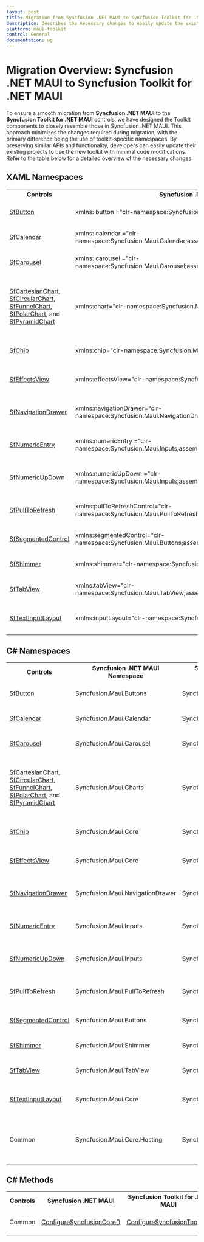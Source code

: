 ```yaml
---
layout: post
title: Migration from Syncfusion .NET MAUI to Syncfusion Toolkit for .NET MAUI
description: Describes the necessary changes to easily update the existing Syncfusion .NET MAUI control to use the new toolkit with minimal code modifications.
platform: maui-toolkit
control: General
documentation: ug
---
```


# Migration Overview: Syncfusion .NET MAUI to Syncfusion Toolkit for .NET MAUI

To ensure a smooth migration from **Syncfusion .NET MAUI** to the **Syncfusion Toolkit for .NET MAUI** controls, we have designed the Toolkit components to closely resemble those in Syncfusion .NET MAUI. This approach minimizes the changes required during migration, with the primary difference being the use of toolkit-specific namespaces.
By preserving similar APIs and functionality, developers can easily update their existing projects to use the new toolkit with minimal code modifications. Refer to the table below for a detailed overview of the necessary changes:

## XAML Namespaces

<table>
<tr>
<th>Controls</th>
<th>Syncfusion .NET MAUI Namespace</th>
<th>Syncfusion Toolkit for .NET MAUI Namespace</th>
<th>Description</th>
</tr>
<tr>
  <td><a href="https://help.syncfusion.com/cr/maui-toolkit/Syncfusion.Maui.Toolkit.Buttons.SfButton.html">SfButton</a></td>
  <td>xmlns: button ="clr-namespace:Syncfusion.Maui.Buttons;assembly=Syncfusion.Maui.Buttons"</td>
  <td>xmlns:button ="clr-namespace:Syncfusion.Maui.Toolkit.Buttons;assembly=Syncfusion.Maui.Toolkit"</td>
  <td>Defines the XAML namespace for <a href="https://help.syncfusion.com/cr/maui-toolkit/Syncfusion.Maui.Toolkit.Buttons.SfButton.html">SfButton</a> control.</td>
</tr>
<tr>
<td><a href="https://help.syncfusion.com/cr/maui-toolkit/Syncfusion.Maui.Toolkit.Calendar.SfCalendar.html">SfCalendar</a></td>
<td>xmlns: calendar ="clr-namespace:Syncfusion.Maui.Calendar;assembly=Syncfusion.Maui.Calendar"</td>
<td>xmlns:calendar="clr-namespace:Syncfusion.Maui.Toolkit.Calendar;assembly=Syncfusion.Maui.Toolkit.Calendar"</td>
<td>Defines the XAML namespace for <a href="https://help.syncfusion.com/cr/maui-toolkit/Syncfusion.Maui.Toolkit.Calendar.SfCalendar.html">SfCalendar</a> control.</td>
</tr>
<tr>
<td><a href="https://help.syncfusion.com/cr/maui-toolkit/Syncfusion.Maui.Toolkit.Carousel.SfCarousel.html">SfCarousel</a></td>
<td>xmlns: carousel ="clr-namespace:Syncfusion.Maui.Carousel;assembly=Syncfusion.Maui.Carousel"</td>
<td>xmlns:carousel="clr-namespace:Syncfusion.Maui.Toolkit.Carousel;assembly=Syncfusion.Maui.Toolkit"</td>
<td>Defines the XAML namespace for <a href="https://help.syncfusion.com/cr/maui-toolkit/Syncfusion.Maui.Toolkit.Carousel.SfCarousel.html">SfCarousel</a> control.</td>
</tr>
<tr>
<td><a href="https://help.syncfusion.com/cr/maui-toolkit/Syncfusion.Maui.Toolkit.Charts.SfCartesianChart.html">SfCartesianChart</a>, <a href="https://help.syncfusion.com/cr/maui-toolkit/Syncfusion.Maui.Toolkit.Charts.SfCircularChart.html">SfCircularChart</a>, <a href="https://help.syncfusion.com/cr/maui-toolkit/Syncfusion.Maui.Toolkit.Charts.SfFunnelChart.html">SfFunnelChart</a>, <a href="https://help.syncfusion.com/cr/maui-toolkit/Syncfusion.Maui.Toolkit.Charts.SfPolarChart.html">SfPolarChart</a>, and <a href="https://help.syncfusion.com/cr/maui-toolkit/Syncfusion.Maui.Toolkit.Charts.SfPyramidChart.html">SfPyramidChart</a></td>
<td>xmlns:chart="clr-namespace:Syncfusion.Maui.Charts;assembly=Syncfusion.Maui.Charts"</td>
<td>xmlns:chart="clr-namespace:Syncfusion.Maui.Toolkit.Charts;assembly=Syncfusion.Maui.Toolkit"</td>
<td>Defines the XAML namespace for <a href="https://help.syncfusion.com/cr/maui-toolkit/Syncfusion.Maui.Toolkit.Charts.SfCartesianChart.html">SfCartesianChart</a>, <a href="https://help.syncfusion.com/cr/maui-toolkit/Syncfusion.Maui.Toolkit.Charts.SfCircularChart.html">SfCircularChart</a>, <a href="https://help.syncfusion.com/cr/maui-toolkit/Syncfusion.Maui.Toolkit.Charts.SfFunnelChart.html">SfFunnelChart</a>, <a href="https://help.syncfusion.com/cr/maui-toolkit/Syncfusion.Maui.Toolkit.Charts.SfPolarChart.html">SfPolarChart</a>, and <a href="https://help.syncfusion.com/cr/maui-toolkit/Syncfusion.Maui.Toolkit.Charts.SfPyramidChart.html">SfPyramidChart</a> controls.</td>
</tr>
<tr>
<td><a href="https://help.syncfusion.com/cr/maui-toolkit/Syncfusion.Maui.Toolkit.Chips.SfChip.html">SfChip</a></td>
<td>xmlns:chip="clr-namespace:Syncfusion.Maui.Core;assembly=Syncfusion.Maui.Core"</td>
<td>xmlns:chip="clr-namespace:Syncfusion.Maui.Toolkit.Chips;assembly=Syncfusion.Maui.Toolkit"</td>
<td>Defines the XAML namespace for <a href="https://help.syncfusion.com/cr/maui-toolkit/Syncfusion.Maui.Toolkit.Chips.SfChip.html">SfChip</a> control.</td>
</tr>
<tr>
<td><a href="https://help.syncfusion.com/cr/maui-toolkit/Syncfusion.Maui.Toolkit.EffectsView.SfEffectsView.html">SfEffectsView</a></td>
<td>xmlns:effectsView="clr-namespace:Syncfusion.Maui.Core;assembly=Syncfusion.Maui.Core"</td>
<td>xmlns:effectsView="clr-namespace:Syncfusion.Maui.Toolkit.EffectsView;assembly=Syncfusion.Maui.Toolkit"</td>
<td>Defines the XAML namespace for <a href="https://help.syncfusion.com/cr/maui-toolkit/Syncfusion.Maui.Toolkit.EffectsView.SfEffectsView.html">SfEffectsView</a> control.</td>
</tr>
<tr>
  <td><a href="https://help.syncfusion.com/cr/maui-toolkit/Syncfusion.Maui.Toolkit.NavigationDrawer.SfNavigationDrawer.html">SfNavigationDrawer</a></td>
  <td>xmlns:navigationDrawer="clr-namespace:Syncfusion.Maui.NavigationDrawer;assembly=Syncfusion.Maui.NavigationDrawer"</td>
  <td>xmlns:navigationDrawer="clr-namespace:Syncfusion.Maui.Toolkit.NavigationDrawer;assembly=Syncfusion.Maui.Toolkit"</td>
  <td>Defines the XAML namespace for <a href="https://help.syncfusion.com/cr/maui-toolkit/Syncfusion.Maui.Toolkit.NavigationDrawer.SfNavigationDrawer.html">SfNavigationDrawer</a> control.</td>
</tr>
<tr>
  <td><a href="https://help.syncfusion.com/cr/maui-toolkit/Syncfusion.Maui.Toolkit.NumericEntry.SfNumericEntry.html">SfNumericEntry</a></td>
  <td>xmlns:numericEntry ="clr-namespace:Syncfusion.Maui.Inputs;assembly=Syncfusion.Maui.Inputs"</td>
  <td>xmlns:numericEntry="clr-namespace:Syncfusion.Maui.Toolkit.NumericEntry;assembly=Syncfusion.Maui.Toolkit"</td>
  <td>Defines the XAML namespace for <a href="https://help.syncfusion.com/cr/maui-toolkit/Syncfusion.Maui.Toolkit.NumericEntry.SfNumericEntry.html">SfNumericEntry</a> control.</td>
</tr>
<tr>
  <td><a href="https://help.syncfusion.com/cr/maui-toolkit/Syncfusion.Maui.Toolkit.NumericUpDown.SfNumericUpDown.html">SfNumericUpDown</a></td>
  <td>xmlns:numericUpDown ="clr-namespace:Syncfusion.Maui.Inputs;assembly=Syncfusion.Maui.Inputs"</td>
  <td>xmlns:numericUpDown="clr-namespace:Syncfusion.Maui.Toolkit.NumericUpDown;assembly=Syncfusion.Maui.Toolkit"</td>
  <td>Defines the XAML namespace for <a href="https://help.syncfusion.com/cr/maui-toolkit/Syncfusion.Maui.Toolkit.NumericUpDown.SfNumericUpDown.html">SfNumericUpDown</a> control.</td>
</tr>
<tr>
  <td><a href="https://help.syncfusion.com/cr/maui-toolkit/Syncfusion.Maui.Toolkit.PullToRefresh.SfPullToRefresh.html">SfPullToRefresh</a></td>
  <td>xmlns:pullToRefreshControl="clr-namespace:Syncfusion.Maui.PullToRefresh;assembly=Syncfusion.Maui.PullToRefresh"</td>
  <td>xmlns:pullToRefreshControl="clr-namespace:Syncfusion.Maui.Toolkit.PullToRefresh;assembly=Syncfusion.Maui.Toolkit"</td>
  <td>Defines the XAML namespace for <a href="https://help.syncfusion.com/cr/maui-toolkit/Syncfusion.Maui.Toolkit.PullToRefresh.SfPullToRefresh.html">SfPullToRefresh</a> control.</td>
</tr>
<tr>
  <td><a href="https://help.syncfusion.com/cr/maui-toolkit/Syncfusion.Maui.Toolkit.SegmentedControl.SfSegmentedControl.html">SfSegmentedControl</a></td>
  <td>xmlns:segmentedControl="clr-namespace:Syncfusion.Maui.Buttons;assembly=Syncfusion.Maui.Buttons"</td>
  <td>xmlns:segmentedControl="clr-namespace:Syncfusion.Maui.Toolkit.SegmentedControl;assembly=Syncfusion.Maui.Toolkit"</td>
  <td>Defines the XAML namespace for <a href="https://help.syncfusion.com/cr/maui-toolkit/Syncfusion.Maui.Toolkit.SegmentedControl.SfSegmentedControl.html">SfSegmentedControl</a>.</td>
</tr>
<tr>
  <td><a href="https://help.syncfusion.com/cr/maui-toolkit/Syncfusion.Maui.Toolkit.Shimmer.SfShimmer.html">SfShimmer</a></td>
  <td>xmlns:shimmer="clr-namespace:Syncfusion.Maui.Shimmer;assembly=Syncfusion.Maui.Core"</td>
  <td>xmlns:shimmer="clr-namespace:Syncfusion.Maui.Toolkit.Shimmer;assembly=Syncfusion.Maui.Toolkit"</td>
  <td>Defines the XAML namespace for <a href="https://help.syncfusion.com/cr/maui-toolkit/Syncfusion.Maui.Toolkit.Shimmer.SfShimmer.html">SfShimmer</a> control.</td>
</tr>
<tr>
  <td><a href="https://help.syncfusion.com/cr/maui-toolkit/Syncfusion.Maui.Toolkit.TabView.SfTabView.html">SfTabView</a></td>
  <td>xmlns:tabView="clr-namespace:Syncfusion.Maui.TabView;assembly=Syncfusion.Maui.TabView"</td>
  <td>xmlns:tabView="clr-namespace:Syncfusion.Maui.Toolkit.TabView;assembly=Syncfusion.Maui.Toolkit"</td>
  <td>Defines the XAML namespace for <a href="https://help.syncfusion.com/cr/maui-toolkit/Syncfusion.Maui.Toolkit.TabView.SfTabView.html">SfTabView</a> control.</td>
</tr>
<tr>
  <td><a href="https://help.syncfusion.com/cr/maui-toolkit/Syncfusion.Maui.Toolkit.TextInputLayout.SfTextInputLayout.html">SfTextInputLayout</a></td>
  <td>xmlns:inputLayout="clr-namespace:Syncfusion.Maui.Core;assembly=Syncfusion.Maui.Core"</td>
  <td>xmlns:inputLayout="clr-namespace:Syncfusion.Maui.Toolkit.TextInputLayout;assembly=Syncfusion.Maui.Toolkit"</td>
  <td>Defines the XAML namespace for <a href="https://help.syncfusion.com/cr/maui-toolkit/Syncfusion.Maui.Toolkit.TextInputLayout.SfTextInputLayout.html">SfTextInputLayout</a> control.</td>
</tr>
</table>

## C# Namespaces

<table>
<tr>
<th>Controls</th>
<th>Syncfusion .NET MAUI Namespace</th>
<th>Syncfusion Toolkit for .NET MAUI Namespace</th>
<th>Description</th>
</tr>
<tr>
  <td><a href="https://help.syncfusion.com/cr/maui-toolkit/Syncfusion.Maui.Toolkit.Buttons.SfButton.html">SfButton</a></td>
  <td>Syncfusion.Maui.Buttons</td>
  <td>Syncfusion.Maui.Toolkit.Buttons</td>
  <td>Defines the namespace for <a href="https://help.syncfusion.com/cr/maui-toolkit/Syncfusion.Maui.Toolkit.Buttons.SfButton.html">SfButton</a> control.</td>
</tr>
<tr>
<td><a href="https://help.syncfusion.com/cr/maui-toolkit/Syncfusion.Maui.Toolkit.Calendar.SfCalendar.html">SfCalendar</a></td>
<td>Syncfusion.Maui.Calendar</td>
<td>Syncfusion.Maui.Toolkit.Calendar</td>
<td>Defines the namespace for <a href="https://help.syncfusion.com/cr/maui-toolkit/Syncfusion.Maui.Toolkit.Calendar.SfCalendar.html">SfCalendar</a> control.</td>
</tr>
<tr>
<td><a href="https://help.syncfusion.com/cr/maui-toolkit/Syncfusion.Maui.Toolkit.Carousel.SfCarousel.html">SfCarousel</a></td>
<td>Syncfusion.Maui.Carousel</td>
<td>Syncfusion.Maui.Toolkit.Carousel</td>
<td>Defines the namespace for <a href="https://help.syncfusion.com/cr/maui-toolkit/Syncfusion.Maui.Toolkit.Carousel.SfCarousel.html">SfCarousel</a> control.</td>
</tr>
<tr>
<td><a href="https://help.syncfusion.com/cr/maui-toolkit/Syncfusion.Maui.Toolkit.Charts.SfCartesianChart.html">SfCartesianChart</a>, <a href="https://help.syncfusion.com/cr/maui-toolkit/Syncfusion.Maui.Toolkit.Charts.SfCircularChart.html">SfCircularChart</a>, <a href="https://help.syncfusion.com/cr/maui-toolkit/Syncfusion.Maui.Toolkit.Charts.SfFunnelChart.html">SfFunnelChart</a>, <a href="https://help.syncfusion.com/cr/maui-toolkit/Syncfusion.Maui.Toolkit.Charts.SfPolarChart.html">SfPolarChart</a>, and <a href="https://help.syncfusion.com/cr/maui-toolkit/Syncfusion.Maui.Toolkit.Charts.SfPyramidChart.html">SfPyramidChart</a></td>
<td>Syncfusion.Maui.Charts</td>
<td>Syncfusion.Maui.Toolkit.Charts</td>
<td>Defines the namespace for <a href="https://help.syncfusion.com/cr/maui-toolkit/Syncfusion.Maui.Toolkit.Charts.SfCartesianChart.html">SfCartesianChart</a>, <a href="https://help.syncfusion.com/cr/maui-toolkit/Syncfusion.Maui.Toolkit.Charts.SfCircularChart.html">SfCircularChart</a>, <a href="https://help.syncfusion.com/cr/maui-toolkit/Syncfusion.Maui.Toolkit.Charts.SfFunnelChart.html">SfFunnelChart</a>, <a href="https://help.syncfusion.com/cr/maui-toolkit/Syncfusion.Maui.Toolkit.Charts.SfPolarChart.html">SfPolarChart</a>, and <a href="https://help.syncfusion.com/cr/maui-toolkit/Syncfusion.Maui.Toolkit.Charts.SfPyramidChart.html">SfPyramidChart</a> controls.</td>
</tr>
<tr>
<td><a href="https://help.syncfusion.com/cr/maui-toolkit/Syncfusion.Maui.Toolkit.Chips.SfChip.html">SfChip</a></td>
<td>Syncfusion.Maui.Core</td>
<td>Syncfusion.Maui.Toolkit.Chip</td>
<td>Defines the namespace for <a href="https://help.syncfusion.com/cr/maui-toolkit/Syncfusion.Maui.Toolkit.Chips.SfChip.html">SfChip</a> control.</td>
</tr>
<tr>
<td><a href="https://help.syncfusion.com/cr/maui-toolkit/Syncfusion.Maui.Toolkit.EffectsView.SfEffectsView.html">SfEffectsView</a></td>
<td>Syncfusion.Maui.Core</td>
<td>Syncfusion.Maui.Toolkit.EffectsView</td>
<td>Defines the namespace for <a href="https://help.syncfusion.com/cr/maui-toolkit/Syncfusion.Maui.Toolkit.EffectsView.SfEffectsView.html">SfEffectsView</a> control.</td>
</tr>
<tr>
  <td><a href="https://help.syncfusion.com/cr/maui-toolkit/Syncfusion.Maui.Toolkit.NavigationDrawer.SfNavigationDrawer.html">SfNavigationDrawer</a></td>
  <td>Syncfusion.Maui.NavigationDrawer</td>
  <td>Syncfusion.Maui.Toolkit.NavigationDrawer</td>
  <td>Defines the namespace for <a href="https://help.syncfusion.com/cr/maui-toolkit/Syncfusion.Maui.Toolkit.NavigationDrawer.SfNavigationDrawer.html">SfNavigationDrawer</a> control.</td>
</tr>
<tr>
  <td><a href="https://help.syncfusion.com/cr/maui-toolkit/Syncfusion.Maui.Toolkit.NumericEntry.SfNumericEntry.html">SfNumericEntry</a></td>
  <td>Syncfusion.Maui.Inputs</td>
  <td>Syncfusion.Maui.Toolkit.NumericEntry</td>
  <td>Defines the namespace for <a href="https://help.syncfusion.com/cr/maui-toolkit/Syncfusion.Maui.Toolkit.NumericEntry.SfNumericEntry.html">SfNumericEntry</a> control.</td>
</tr>
<tr>
  <td><a href="https://help.syncfusion.com/cr/maui-toolkit/Syncfusion.Maui.Toolkit.NumericUpDown.SfNumericUpDown.html">SfNumericUpDown</a></td>
  <td>Syncfusion.Maui.Inputs</td>
  <td>Syncfusion.Maui.Toolkit.NumericUpDown</td>
  <td>Defines the namespace for <a href="https://help.syncfusion.com/cr/maui-toolkit/Syncfusion.Maui.Toolkit.NumericUpDown.SfNumericUpDown.html">SfNumericUpDown</a> control.</td>
</tr>
<tr>
  <td><a href="https://help.syncfusion.com/cr/maui-toolkit/Syncfusion.Maui.Toolkit.PullToRefresh.SfPullToRefresh.html">SfPullToRefresh</a></td>
  <td>Syncfusion.Maui.PullToRefresh</td>
  <td>Syncfusion.Maui.Toolkit.PullToRefresh</td>
  <td>Defines the namespace for <a href="https://help.syncfusion.com/cr/maui-toolkit/Syncfusion.Maui.Toolkit.PullToRefresh.SfPullToRefresh.html">SfPullToRefresh</a> control.</td>
</tr>
<tr>
  <td><a href="https://help.syncfusion.com/cr/maui-toolkit/Syncfusion.Maui.Toolkit.SegmentedControl.SfSegmentedControl.html">SfSegmentedControl</a></td>
  <td>Syncfusion.Maui.Buttons</td>
  <td>Syncfusion.Maui.Toolkit.SegmentedControl</td>
  <td>Defines the namespace for <a href="https://help.syncfusion.com/cr/maui-toolkit/Syncfusion.Maui.Toolkit.SegmentedControl.SfSegmentedControl.html">SfSegmentedControl</a>.</td>
</tr>
<tr>
  <td><a href="https://help.syncfusion.com/cr/maui-toolkit/Syncfusion.Maui.Toolkit.Shimmer.SfShimmer.html">SfShimmer</a></td>
  <td>Syncfusion.Maui.Shimmer</td>
  <td>Syncfusion.Maui.Toolkit.Shimmer</td>
  <td>Defines the namespace for <a href="https://help.syncfusion.com/cr/maui-toolkit/Syncfusion.Maui.Toolkit.Shimmer.SfShimmer.html">SfShimmer</a> control.</td>
</tr>
<tr>
  <td><a href="https://help.syncfusion.com/cr/maui-toolkit/Syncfusion.Maui.Toolkit.TabView.SfTabView.html">SfTabView</a></td>
  <td>Syncfusion.Maui.TabView</td>
  <td>Syncfusion.Maui.Toolkit.TabView</td>
  <td>Defines the namespace for <a href="https://help.syncfusion.com/cr/maui-toolkit/Syncfusion.Maui.Toolkit.TabView.SfTabView.html">SfTabView</a> control.</td>
</tr>
<tr>
  <td><a href="https://help.syncfusion.com/cr/maui-toolkit/Syncfusion.Maui.Toolkit.TextInputLayout.SfTextInputLayout.html">SfTextInputLayout</a></td>
  <td>Syncfusion.Maui.Core</td>
  <td>Syncfusion.Maui.Toolkit.TextInputLayout</td>
  <td>Defines the namespace for <a href="https://help.syncfusion.com/cr/maui-toolkit/Syncfusion.Maui.Toolkit.TextInputLayout.SfTextInputLayout.html">SfTextInputLayout</a> control.</td>
</tr>
<tr>
  <td>Common</td>
  <td>Syncfusion.Maui.Core.Hosting</td>
  <td>Syncfusion.Maui.Toolkit.Hosting</td>
  <td>Provides functionality for configure your .NET MAUI application through the AppHostBuilder.</td>
</tr>
</table>

## C# Methods

<table>
<tr>
<th>Controls</th>
<th>Syncfusion .NET MAUI</th>
<th>Syncfusion Toolkit for .NET MAUI</th>
<th>Description</th>
</tr>
<tr>
  <td>Common</td>
  <td><a href="https://help.syncfusion.com/cr/maui/Syncfusion.Maui.Core.Hosting.AppHostBuilderExtensions.html#Syncfusion_Maui_Core_Hosting_AppHostBuilderExtensions_ConfigureSyncfusionCore_Microsoft_Maui_Hosting_MauiAppBuilder_">ConfigureSyncfusionCore()</a></td>
  <td><a href="https://help.syncfusion.com/cr/maui-toolkit/Syncfusion.Maui.Toolkit.Hosting.AppHostBuilderExtensions.html#Syncfusion_Maui_Toolkit_Hosting_AppHostBuilderExtensions_ConfigureSyncfusionToolkit_Microsoft_Maui_Hosting_MauiAppBuilder_">ConfigureSyncfusionToolkit()</a></td>
  <td>Configures the implemented handlers in <code>Syncfusion.Maui.Toolkit</code>.</td>
</tr>